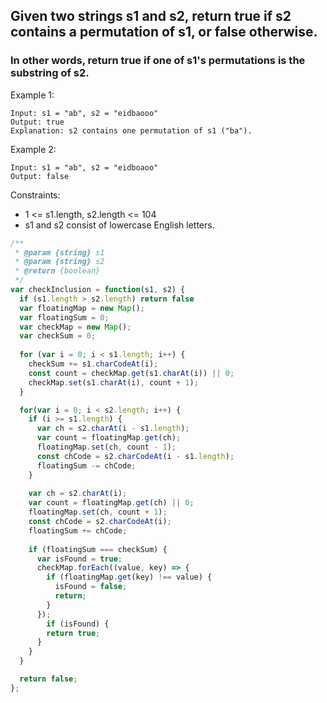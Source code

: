 ## Given two strings s1 and s2, return true if s2 contains a permutation of s1, or false otherwise.

### In other words, return true if one of s1's permutations is the substring of s2.

 
Example 1:
```
Input: s1 = "ab", s2 = "eidbaooo"
Output: true
Explanation: s2 contains one permutation of s1 ("ba").
```

Example 2:
```
Input: s1 = "ab", s2 = "eidboaoo"
Output: false
``` 

Constraints:
<ul>
  <li>1 <= s1.length, s2.length <= 104</li>
  <li>s1 and s2 consist of lowercase English letters.</li>
</ul>

```javascript
/**
 * @param {string} s1
 * @param {string} s2
 * @return {boolean}
 */
var checkInclusion = function(s1, s2) {
  if (s1.length > s2.length) return false
  var floatingMap = new Map();
  var floatingSum = 0;
  var checkMap = new Map();
  var checkSum = 0;
  
  for (var i = 0; i < s1.length; i++) {
    checkSum += s1.charCodeAt(i);
    const count = checkMap.get(s1.charAt(i)) || 0;
    checkMap.set(s1.charAt(i), count + 1);
  }

  for(var i = 0; i < s2.length; i++) {
    if (i >= s1.length) {
      var ch = s2.charAt(i - s1.length);
      var count = floatingMap.get(ch);
      floatingMap.set(ch, count - 1);
      const chCode = s2.charCodeAt(i - s1.length);
      floatingSum -= chCode;
    }
    
    var ch = s2.charAt(i);
    var count = floatingMap.get(ch) || 0;
    floatingMap.set(ch, count + 1);
    const chCode = s2.charCodeAt(i);
    floatingSum += chCode;
        
    if (floatingSum === checkSum) {
      var isFound = true;
      checkMap.forEach((value, key) => {
        if (floatingMap.get(key) !== value) {
          isFound = false;
          return;
        }
      });
        if (isFound) {
        return true;
      }
    }
  }

  return false;
};
```
